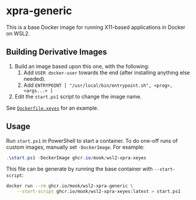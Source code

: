 # xpra-generic

This is a base Docker image for running X11-based applications in Docker on
WSL2.

## Building Derivative Images

1. Build an image based upon this one, with the following:
    1. Add `USER docker-user` towards the end (after installing anything else
       needed).
    2. Add `ENTRYPOINT [ "/usr/local/bin/entrypoint.sh", <prog>, <args...> ]`
2. Edit the `start.ps1` script to change the image name.

See [`Dockerfile.xeyes`] for an example.

[`Dockerfile.xeyes`]: ./Dockerfile.xeyes

## Usage

Run `start.ps1` in PowerShell to start a container.  To do one-off runs of
custom images, manually set `-DockerImage`.  For example:

```powershell
.\start.ps1 -DockerImage ghcr.io/mook/wsl2-xpra-xeyes
```

This file can be generate by running the base container with `--start-script`:

```bash
docker run --rm ghcr.io/mook/wsl2-xpra-generic \
    --start-script ghcr.io/mook/wsl2-xpra-xeyes:latest > start.ps1
```
